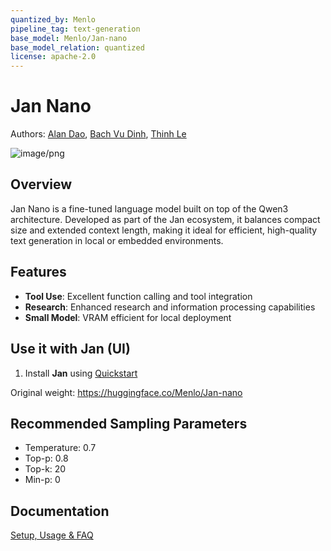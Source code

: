 ```yaml
---
quantized_by: Menlo
pipeline_tag: text-generation
base_model: Menlo/Jan-nano
base_model_relation: quantized
license: apache-2.0
---
```

# Jan Nano

Authors: [Alan Dao](https://scholar.google.com/citations?user=eGWws2UAAAAJ&hl=en), [Bach Vu Dinh](https://scholar.google.com/citations?user=7Lr6hdoAAAAJ&hl=vi), [Thinh Le](https://scholar.google.com/citations?user=8tcN7xMAAAAJ&hl=en)

![image/png](https://cdn-uploads.huggingface.co/production/uploads/657a81129ea9d52e5cbd67f7/YQci8jiHjAAFpXWYOadrU.png)

## Overview

Jan Nano is a fine-tuned language model built on top of the Qwen3 architecture. Developed as part of the Jan ecosystem, it balances compact size and extended context length, making it ideal for efficient, high-quality text generation in local or embedded environments.

## Features

- **Tool Use**: Excellent function calling and tool integration
- **Research**: Enhanced research and information processing capabilities
- **Small Model**: VRAM efficient for local deployment

## Use it with Jan (UI)

1. Install **Jan** using [Quickstart](https://jan.ai/docs/quickstart)

Original weight: https://huggingface.co/Menlo/Jan-nano

## Recommended Sampling Parameters

- Temperature: 0.7
- Top-p: 0.8
- Top-k: 20
- Min-p: 0

## Documentation
[Setup, Usage & FAQ](https://menloresearch.github.io/deep-research/)